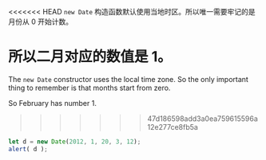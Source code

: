<<<<<<< HEAD
`new Date` 构造函数默认使用当地时区。所以唯一需要牢记的是月份从 0 开始计数。

所以二月对应的数值是 1。
=======
The `new Date` constructor uses the local time zone. So the only important thing to remember is that months start from zero.

So February has number 1.
>>>>>>> 47d186598add3a0ea759615596a12e277ce8fb5a

```js run
let d = new Date(2012, 1, 20, 3, 12);
alert( d );
```

